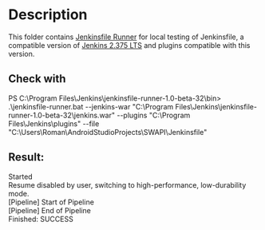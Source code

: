 # Description

This folder contains [Jenkinsfile Runner](https://github.com/jenkinsci/jenkinsfile-runner) for local testing of Jenkinsfile, a compatible version of [Jenkins 2.375 LTS](https://get.jenkins.io/war-stable/2.375.1/) and plugins compatible with this version.

## Check with

PS C:\Program Files\Jenkins\jenkinsfile-runner-1.0-beta-32\bin> .\jenkinsfile-runner.bat --jenkins-war "C:\Program Files\Jenkins\jenkinsfile-runner-1.0-beta-32\jenkins.war" --plugins "C:\Program Files\Jenkins\plugins" --file "C:\Users\Roman\AndroidStudioProjects\SWAPI\Jenkinsfile"

## Result: 

Started<br>
Resume disabled by user, switching to high-performance, low-durability mode.<br>
[Pipeline] Start of Pipeline<br>
[Pipeline] End of Pipeline<br>
Finished: SUCCESS<br>